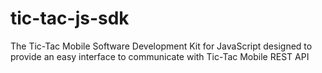 # tic-tac-js-sdk
The Tic-Tac Mobile Software Development Kit for JavaScript designed to provide an easy interface to communicate with Tic-Tac Mobile REST API
